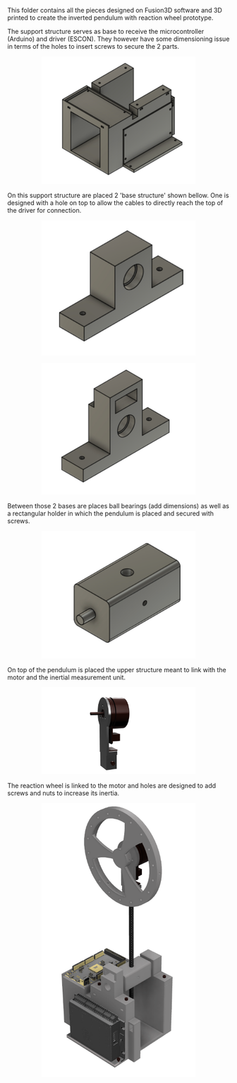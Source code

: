 This folder contains all the pieces designed on Fusion3D software and 3D printed to create the inverted pendulum with reaction wheel prototype. 

The support structure serves as base to receive the microcontroller (Arduino) and driver (ESCON). They however have some dimensioning issue in terms of the holes to insert screws to secure the 2 parts. 
<p align="center">
  <img src="../Images/Big base structure.png" width="350px">
</p>

On this support structure are placed 2 'base structure' shown bellow. One is designed with a hole on top to allow the cables to directly reach the top of the driver for connection. 
<p align="center">
  <img src="../Images/base support.png" width="350px">
</p>

<p align="center">
  <img src="../Images/base support with wire holder.png" width="350px">
</p>


Between those 2 bases are places ball bearings (add dimensions) as well as a rectangular holder in which the pendulum is placed and secured with screws. 
<p align="center">
  <img src="../Images/middle base structure.png" width="350px">
</p>


On top of the pendulum is placed the upper structure meant to link with the motor and the inertial measurement unit.
<p align="center">
  <img src="../Images/Upper structure with motor.png" width="350px">
</p>

 The reaction wheel is linked to the motor and holes are designed to add screws and nuts to increase its inertia. 
 
<p align="center">
  <img src="../Images/Full prototype.png" width="350px">
</p>

